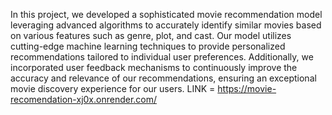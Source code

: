 
In this project, we developed a sophisticated movie recommendation model leveraging advanced algorithms to accurately identify similar movies based on various features such as genre, plot, and cast. Our model utilizes cutting-edge machine learning techniques to provide personalized recommendations tailored to individual user preferences. Additionally, we incorporated user feedback mechanisms to continuously improve the accuracy and relevance of our recommendations, ensuring an exceptional movie discovery experience for our users.
LINK = https://movie-recomendation-xj0x.onrender.com/
